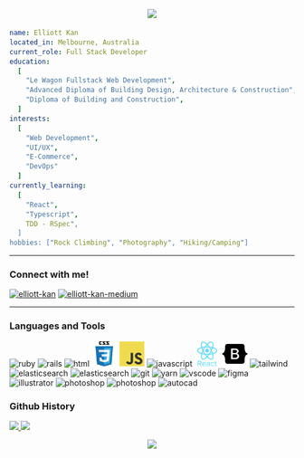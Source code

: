 <p align="center">
  <img src="https://capsule-render.vercel.app/api?type=waving&color=gradient&height=120&section=header&text=Hello!%20I'm%20Elliott!&fontSize=70" />
</p>

```yaml
name: Elliott Kan
located_in: Melbourne, Australia
current_role: Full Stack Developer
education:
  [
    "Le Wagon Fullstack Web Development",
    "Advanced Diploma of Building Design, Architecture & Construction",
    "Diploma of Building and Construction",
  ]
interests: 
  [
    "Web Development",
    "UI/UX",
    "E-Commerce",
    "DevOps"
  ]
currently_learning: 
  [
    "React", 
    "Typescript",
    TDD - RSpec",
  ]
hobbies: ["Rock Climbing", "Photography", "Hiking/Camping"]
```
  
---  

<h3> Connect with me! </h3>
<a href="https://linkedin.com/in/elliottkan" target="blank"><img src="https://raw.githubusercontent.com/rahuldkjain/github-profile-readme-generator/master/src/images/icons/Social/linked-in-alt.svg" alt="elliott-kan" height="35" width="35" /></a>
<a href="https://medium.com/@elliottk" target="blank"><img src="https://cdn-icons-png.flaticon.com/512/5968/5968906.png" alt="elliott-kan-medium" height="45" width="45" /></a>

---  

<h3> Languages and Tools </h3>
<p align="left">
<img src="https://upload.wikimedia.org/wikipedia/commons/thumb/7/73/Ruby_logo.svg/1200px-Ruby_logo.svg.png" alt="ruby" width="45" height="45"/>
<img src="https://www.kindpng.com/picc/m/12-120961_logo-ruby-on-rails-hd-png-download.png" alt="rails" width="45" height="45"/>
<img src="https://cdn.jsdelivr.net/gh/devicons/devicon/icons/html5/html5-original.svg" alt="html" width="45" height="45"/>
<img src="https://raw.githubusercontent.com/devicons/devicon/master/icons/css3/css3-original-wordmark.svg" alt="css3" width="45" height="45" />
<img src="https://raw.githubusercontent.com/devicons/devicon/master/icons/javascript/javascript-original.svg" alt="javascript" width="45" height="45" />
<img src="https://www.tutorialsteacher.com/Content/images/home/typescript.svg" alt="javascript" width="45" height="45" />
<img src="https://raw.githubusercontent.com/devicons/devicon/master/icons/react/react-original-wordmark.svg" alt="react" width="45" height="45" />
<img src="https://raw.githubusercontent.com/devicons/devicon/master/icons/bootstrap/bootstrap-plain.svg" alt="bootstrap" width="45" height="45" />
<img src="https://yt3.googleusercontent.com/ikv41jMTr1uHGdILrJhvbfVJcDt4oqhwApKX37TjAleF_cRPbF2W-waj7uMnS5JySvnlvAlTCg=s900-c-k-c0x00ffffff-no-rj" alt="tailwind" width="45" height="45" />
<img src="https://cdn.worldvectorlogo.com/logos/elasticsearch.svg" alt="elasticsearch" width="45" height="45" />      
<img src="https://upload.wikimedia.org/wikipedia/commons/thumb/2/29/Postgresql_elephant.svg/1985px-Postgresql_elephant.svg.png" alt="elasticsearch" width="45" height="45" />      
<img src="https://cdn.jsdelivr.net/gh/devicons/devicon/icons/git/git-original.svg" alt="git" width="45" height="45"/>
<img src="https://avatars.githubusercontent.com/u/22247014?s=280&v=4" alt="yarn" width="45" height="45"/>
<img src="https://cdn.jsdelivr.net/gh/devicons/devicon/icons/vscode/vscode-original.svg" alt="vscode" width="45" height="45"/>
<img src="https://cdn.jsdelivr.net/gh/devicons/devicon/icons/figma/figma-original.svg" alt="figma" width="45" height="45"/>
<img src="https://upload.wikimedia.org/wikipedia/commons/thumb/f/fb/Adobe_Illustrator_CC_icon.svg/800px-Adobe_Illustrator_CC_icon.svg.png" alt="illustrator" width="45" height="45"/>
<img src="https://upload.wikimedia.org/wikipedia/commons/thumb/a/af/Adobe_Photoshop_CC_icon.svg/1200px-Adobe_Photoshop_CC_icon.svg.png" alt="photoshop" width="45" height="45"/>   
<img src="https://styles.redditmedia.com/t5_2rd0y/styles/communityIcon_kczx4kvwdpd51.png" alt="photoshop" width="45" height="45"/>   
<img src="https://cdn.freebiesupply.com/logos/large/2x/autocad-2016-icon-logo-svg-vector.svg" alt="autocad" width="45" height="45"/>   
</p>
                                                                                                                                  
<h3> Github History </h3>
<a href="https://github.com/elliottkan">
  <img height="180em" src="https://github-readme-stats.vercel.app/api?username=elliottkan&theme=radical&show_icons=true" />
  <img height="180em" src="https://github-readme-stats.vercel.app/api/top-langs/?username=elliottkan&theme=radical&layout=compact" />
</a>                                                                                                                                  
                                                                                                                                  
<p align="center">
  <img src="https://capsule-render.vercel.app/api?type=waving&color=gradient&height=100&section=footer"/>
</p>
                                                                                                                                  

